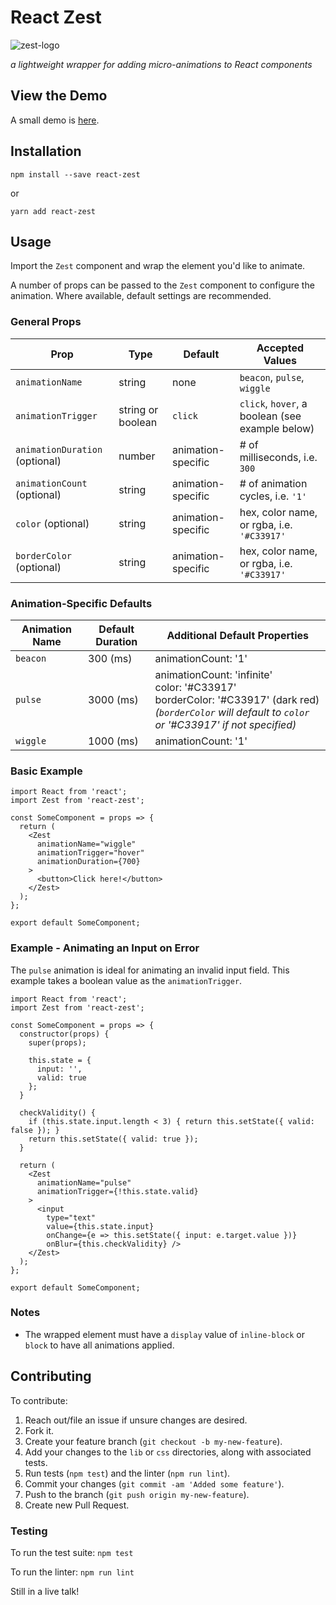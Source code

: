 # React Zest
![zest-logo](https://s3.amazonaws.com/react-zest/zest.png)

_a lightweight wrapper for adding micro-animations to React components_

## View the Demo
A small demo is [here](https://zest-demo.herokuapp.com).

## Installation

```
npm install --save react-zest
```

or

```
yarn add react-zest
```

## Usage

Import the `Zest` component and wrap the element you'd like to animate.

A number of props can be passed to the `Zest` component to configure the animation. Where available, default settings are recommended.

### General Props

| Prop                           | Type              | Default            | Accepted Values                                 |
|--------------------------------|-------------------|--------------------|-------------------------------------------------|
| `animationName`                | string            | none               | `beacon`, `pulse`, `wiggle`                     |
| `animationTrigger`             | string or boolean | `click`            | `click`, `hover`, a boolean (see example below) |
| `animationDuration` (optional) | number            | animation-specific | # of milliseconds, i.e. `300`                   |
| `animationCount` (optional)    | string            | animation-specific | # of animation cycles, i.e. `'1'`               |
| `color` (optional)             | string            | animation-specific | hex, color name, or rgba, i.e. `'#C33917'`      |
| `borderColor` (optional)       | string            | animation-specific | hex, color name, or rgba, i.e. `'#C33917'`      |

### Animation-Specific Defaults

| Animation Name | Default Duration    | Additional Default Properties                                         |
|----------------|---------------------|-----------------------------------------------------------------------|
| `beacon`       | 300 (ms)  | animationCount: '1' |
| `pulse`        | 3000 (ms) | animationCount: 'infinite'<br>color: '#C33917'<br>borderColor: '#C33917' (dark red)<br>_(`borderColor` will default to `color` or '#C33917' if not specified)_ |
| `wiggle`       | 1000 (ms) | animationCount: '1' |


### Basic Example

```
import React from 'react';
import Zest from 'react-zest';

const SomeComponent = props => {
  return (
    <Zest
      animationName="wiggle"
      animationTrigger="hover"
      animationDuration={700}
    >
      <button>Click here!</button>
    </Zest>
  );
};

export default SomeComponent;
```

### Example - Animating an Input on Error

The `pulse` animation is ideal for animating an invalid input field. This example takes a boolean value as the `animationTrigger`.

```
import React from 'react';
import Zest from 'react-zest';

const SomeComponent = props => {
  constructor(props) {
    super(props);

    this.state = {
      input: '',
      valid: true
    };
  }

  checkValidity() {
    if (this.state.input.length < 3) { return this.setState({ valid: false }); }
    return this.setState({ valid: true });
  }

  return (
    <Zest
      animationName="pulse"
      animationTrigger={!this.state.valid}
    >
      <input
        type="text"
        value={this.state.input}
        onChange={e => this.setState({ input: e.target.value })}
        onBlur={this.checkValidity} />
    </Zest>
  );
};

export default SomeComponent;
```

### Notes

* The wrapped element must have a `display` value of `inline-block` or `block` to have all animations applied.

## Contributing

To contribute:

1. Reach out/file an issue if unsure changes are desired.
1. Fork it.
1. Create your feature branch (`git checkout -b my-new-feature`).
1. Add your changes to the `lib` or `css` directories, along with associated tests.
1. Run tests (`npm test`) and the linter (`npm run lint`).
1. Commit your changes (`git commit -am 'Added some feature'`).
1. Push to the branch (`git push origin my-new-feature`).
1. Create new Pull Request.

### Testing

To run the test suite: `npm test`

To run the linter: `npm run lint`

Still in a live talk!
